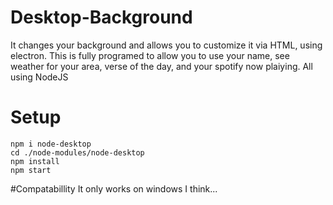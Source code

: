 # Desktop-Background
It changes your background and allows you to customize it via HTML, using electron. This is fully programed to allow you to use your name, see weather for your area, verse of the day, and your spotify now plaiying. All using NodeJS

# Setup

```
npm i node-desktop
cd ./node-modules/node-desktop
npm install
npm start
```

#Compatabillity
It only works on windows I think...
